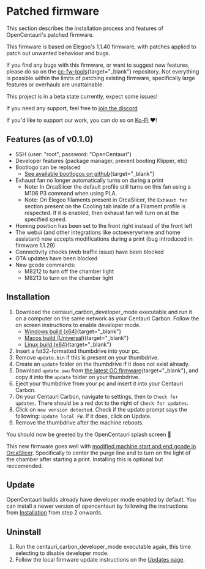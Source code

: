 # Patched firmware

This section describes the installation process and features of OpenCentauri's patched firmware.

This firmware is based on Elegoo's 1.1.40 firmware, with patches applied to patch out unwanted behaviour and bugs.

If you find any bugs with this firmware, or want to suggest new features, please do so on the [cc-fw-tools](https://github.com/OpenCentauri/cc-fw-tools){target="_blank"} repository. Not everything is possible within the limits of patching existing firmware, specifically large features or overhauls are unattainable.

This project is in a beta state currently, expect some issues!

If you need any support, feel free to [join the discord](https://discord.gg/t6Cft3wNJ3)

If you'd like to support our work, you can do so on [Ko-Fi](https://ko-fi.com/opencentauri) :heart:!

## Features (as of v0.1.0)

- SSH (user: "root", password: "OpenCentauri")
- Developer features (package manager, prevent booting Klipper, etc)
- Bootlogo can be replaced
    - [See available bootlogos on github](https://github.com/OpenCentauri/cc-fw-tools/tree/main/oc-patches/replace-bootlogo-patch){target="_blank"}
- Exhaust fan no longer automatically turns on during a print
    - Note: In OrcaSlicer the default profile still turns on this fan using a M106 P3 command when using PLA.
    - Note: On Elegoo filaments present in OrcaSlicer, the `Exhaust fan` section present on the Cooling tab inside of a Filament profile is respected. If it is enabled, then exhaust fan will turn on at the specified speed.
- Homing position has been set to the front right instead of the front left
- The webui (and other integrations like octoeverywhere and home assistant) now accepts modifications during a print (bug introduced in firmware 1.1.29)
- Connectivity checks (web traffic issue) have been blocked
- OTA updates have been blocked
- New gcode commands: 
    - M8212 to turn off the chamber light
    - M8213 to turn on the chamber light

## Installation

1. Download the centauri_carbon_developer_mode executable and run it on a computer on the same network as your Centauri Carbon. Follow the on screen instructions to enable developer mode.
    - [Windows build (x64)](https://drive.google.com/file/d/1CROOzsOPZa0S_523WJcTDxCNBs5pvNRz/view?usp=sharing){target="_blank"}
    - [Macos build (Universal)](https://drive.google.com/file/d/1N6l0DHo1PaB8TD3hzHAWicqE6ILId-LG/view?usp=sharing){target="_blank"}
    - [Linux build (x64)](https://drive.google.com/file/d/1hPIMx2H8KXDDGo888rHW8m7f7IMhWHur/view?usp=sharing){target="_blank"}
2. Insert a fat32-formatted thumbdrive into your pc.
3. Remove `update.bin` if this is present on your thumbdrive.
4. Create an `update` folder on the thumbdrive if it does not exist already.
5. Download `update.swu` from [the latest OC firmware](https://github.com/OpenCentauri/cc-fw-tools/releases){target="_blank"}, and copy it into the `update` folder on your thumbdrive.
6. Eject your thumbdrive from your pc and insert it into your Centauri Carbon.
7. On your Centauri Carbon, navigate to settings, then to `Check for updates`. There should be a red dot to the right of `Check for updates`.
8. Click on `new version detected`. Check if the update prompt says the following: `Update local FW`. If it does, click on Update.
9. Remove the thumbdrive after the machine reboots.

You should now be greeted by the OpenCentauri splash screen :tada:

This new firmware goes well with [modified machine start and end gcode in OrcaSlicer](./modified_start_end_machine_gcode.md). Specifically to center the purge line and to turn on the light of the chamber after starting a print. Installing this is optional but reccomended.

## Update

OpenCentauri builds already have developer mode enabled by default. You can install a newer version of opencentauri by following the instructions from [Installation](#installation) from step 2 onwards.

## Uninstall

1. Run the centauri_carbon_developer_mode executable again, this time selecting to disable developer mode.
2. Follow the local firmware update instructions on the [Updates page](../software/updates.md#updating-locally-via-usb).